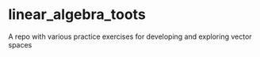 # linear_algebra_toots

A repo with various practice exercises for developing and exploring vector spaces
